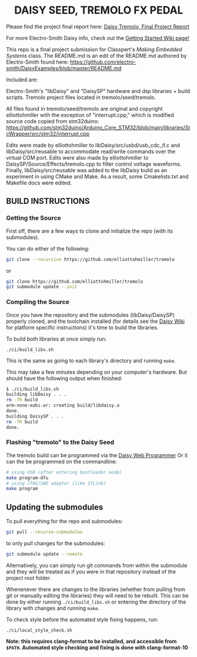 <h1 align="center">DAISY SEED, TREMOLO FX PEDAL</h1>

Please find the project final report here: [Daisy Tremolo, Final Project Report](https://github.com/elliottohmiller/tremolo/blob/master/Final%20Project%20Report%20-%20Making%20Embedded%20Systems%20-%20Elliott%20Miller.pdf)

For more Electro-Smith Daisy info, check out the [Getting Started Wiki page!](https://github.com/electro-smith/DaisyWiki/wiki)

This repo is a final project submission for Classpert's _Making Embedded Systems_ class. The README.md is an edit of the README.md authored by Electro-Smith found here: https://github.com/electro-smith/DaisyExamples/blob/master/README.md

Included are:

Electro-Smith's "libDaisy" and "DaisySP" hardware and dsp libraries + build scripts. 
Tremolo project files located in tremolo/seed/tremolo.

All files found in tremolo/seed/tremolo are original and copyright elliottohmiller with the exception of "interrupt.cpp," which is modified source code copied from stm32duino: https://github.com/stm32duino/Arduino_Core_STM32/blob/main/libraries/SrcWrapper/src/stm32/interrupt.cpp

Edits were made by elliottohmiller to libDaisy/src/usbd/usb_cdc_if.c and libDaisy/src/reusable to accommodate read/write commands over the virtual COM port. 
Edits were also made by elliottohmiller to DaisySP/Source/Effects/tremolo.cpp to filter control voltage waveforms. 
Finally, libDaisy/src/reusable was added to the libDaisy build as an experiment in using CMake and Make. As a result, some Cmakelists.txt and Makefile docs were edited. 

## BUILD INSTRUCTIONS

### Getting the Source

First off, there are a few ways to clone and initialize the repo (with its submodules).

You can do either of the following:

```sh
git clone --recursive https://github.com/elliottohmiller/tremolo
```

or

```sh
git clone https://github.com/elliottohmiller/tremolo
git submodule update --init
```

### Compiling the Source

Once you have the repository and the submodules (libDaisy/DaisySP) properly cloned, and the toolchain installed (for details see the [Daisy Wiki](https://github.com/electro-smith/DaisyWiki/wiki) for platform specific instructions) it's time to build the libraries.

To build both libraries at once simply run:

`./ci/build_libs.sh`

This is the same as going to each library's directory and running `make`.

This may take a few minutes depending on your computer's hardware. But should have the following output when finished:

```sh
$ ./ci/build_libs.sh 
building libDaisy . . .
rm -fR build
arm-none-eabi-ar: creating build/libdaisy.a
done.
building DaisySP . . .
rm -fR build
done.
```

### Flashing "tremolo" to the Daisy Seed

The tremolo build can be programmed via the [Daisy Web Programmer](https://electro-smith.github.io/Programmer/)
Or it can the be programmed on the commandline:

```sh
# using USB (after entering bootloader mode)
make program-dfu
# using JTAG/SWD adaptor (like STLink)
make program
```

## Updating the submodules

To pull everything for the repo and submodules:

```sh
git pull --recurse-submodules
```

to only pull changes for the submodules:

```sh
git submodule update --remote
```

Alternatively, you can simply run git commands from within the submodule and they will be treated as if you were in that repository instead of the project root folder.

Whenenever there are changes to the libraries (whether from pulling from git or manually editing the libraries) they will need to be rebuilt. This can be done by either running `./ci/build_libs.sh` or entering the directory of the library with changes and running `make`.

To check style before the automated style fixing happens, run:

`./ci/local_style_check.sh`

**Note: this requires clang-format to be installed, and accessible from `$PATH`. Automated style checking and fixing is done with clang-format-10**

